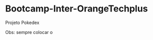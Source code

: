 # Bootcamp-Inter-OrangeTechplus
 Projeto Pokedex

Obs:
sempre colocar o <script> no final da pagina para que ela carregue primeiro o html e css, ficando mais rápida.

